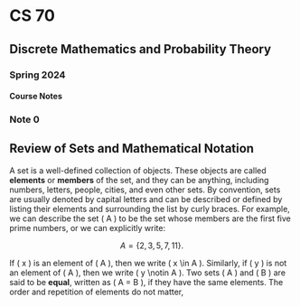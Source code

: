 # CS 70

## Discrete Mathematics and Probability Theory

### Spring 2024

#### Course Notes

### Note 0

## Review of Sets and Mathematical Notation

A set is a well-defined collection of objects. These objects are called **elements** or **members** of the set, and they can be anything, including numbers, letters, people, cities, and even other sets. By convention, sets are usually denoted by capital letters and can be described or defined by listing their elements and surrounding the list by curly braces. For example, we can describe the set \( A \) to be the set whose members are the first five prime numbers, or we can explicitly write: 

$$ A = \{2, 3, 5, 7, 11\}. $$

If \( x \) is an element of \( A \), then we write \( x \in A \). Similarly, if \( y \) is not an element of \( A \), then we write \( y \notin A \). Two sets \( A \) and \( B \) are said to be **equal**, written as \( A = B \), if they have the same elements. The order and repetition of elements do not matter,
